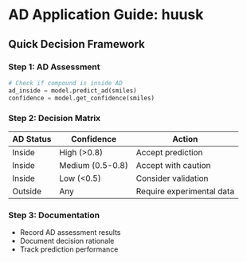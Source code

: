 # AD Application Guide: huusk

## Quick Decision Framework

### Step 1: AD Assessment
```python
# Check if compound is inside AD
ad_inside = model.predict_ad(smiles)
confidence = model.get_confidence(smiles)
```

### Step 2: Decision Matrix

| AD Status | Confidence | Action |
|-----------|------------|--------|
| Inside | High (>0.8) | Accept prediction |
| Inside | Medium (0.5-0.8) | Accept with caution |
| Inside | Low (<0.5) | Consider validation |
| Outside | Any | Require experimental data |

### Step 3: Documentation
- Record AD assessment results
- Document decision rationale
- Track prediction performance

